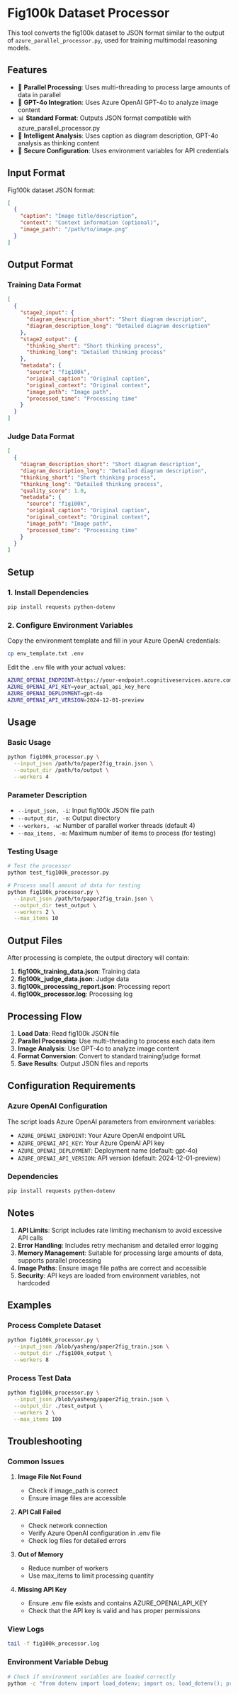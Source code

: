 # Fig100k Dataset Processor

This tool converts the fig100k dataset to JSON format similar to the output of `azure_parallel_processor.py`, used for training multimodal reasoning models.

## Features

- 🔄 **Parallel Processing**: Uses multi-threading to process large amounts of data in parallel
- 🤖 **GPT-4o Integration**: Uses Azure OpenAI GPT-4o to analyze image content
- 📊 **Standard Format**: Outputs JSON format compatible with azure_parallel_processor.py
- 🎯 **Intelligent Analysis**: Uses caption as diagram description, GPT-4o analysis as thinking content
- 🔐 **Secure Configuration**: Uses environment variables for API credentials

## Input Format

Fig100k dataset JSON format:
```json
[
  {
    "caption": "Image title/description",
    "context": "Context information (optional)",
    "image_path": "/path/to/image.png"
  }
]
```

## Output Format

### Training Data Format
```json
[
  {
    "stage2_input": {
      "diagram_description_short": "Short diagram description",
      "diagram_description_long": "Detailed diagram description"
    },
    "stage2_output": {
      "thinking_short": "Short thinking process",
      "thinking_long": "Detailed thinking process"
    },
    "metadata": {
      "source": "fig100k",
      "original_caption": "Original caption",
      "original_context": "Original context",
      "image_path": "Image path",
      "processed_time": "Processing time"
    }
  }
]
```

### Judge Data Format
```json
[
  {
    "diagram_description_short": "Short diagram description",
    "diagram_description_long": "Detailed diagram description", 
    "thinking_short": "Short thinking process",
    "thinking_long": "Detailed thinking process",
    "quality_score": 1.0,
    "metadata": {
      "source": "fig100k",
      "original_caption": "Original caption",
      "original_context": "Original context",
      "image_path": "Image path",
      "processed_time": "Processing time"
    }
  }
]
```

## Setup

### 1. Install Dependencies
```bash
pip install requests python-dotenv
```

### 2. Configure Environment Variables
Copy the environment template and fill in your Azure OpenAI credentials:

```bash
cp env_template.txt .env
```

Edit the `.env` file with your actual values:
```bash
AZURE_OPENAI_ENDPOINT=https://your-endpoint.cognitiveservices.azure.com/
AZURE_OPENAI_API_KEY=your_actual_api_key_here
AZURE_OPENAI_DEPLOYMENT=gpt-4o
AZURE_OPENAI_API_VERSION=2024-12-01-preview
```

## Usage

### Basic Usage
```bash
python fig100k_processor.py \
  --input_json /path/to/paper2fig_train.json \
  --output_dir /path/to/output \
  --workers 4
```

### Parameter Description
- `--input_json, -i`: Input fig100k JSON file path
- `--output_dir, -o`: Output directory
- `--workers, -w`: Number of parallel worker threads (default 4)
- `--max_items, -m`: Maximum number of items to process (for testing)

### Testing Usage
```bash
# Test the processor
python test_fig100k_processor.py

# Process small amount of data for testing
python fig100k_processor.py \
  --input_json /path/to/paper2fig_train.json \
  --output_dir test_output \
  --workers 2 \
  --max_items 10
```

## Output Files

After processing is complete, the output directory will contain:

1. **fig100k_training_data.json**: Training data
2. **fig100k_judge_data.json**: Judge data  
3. **fig100k_processing_report.json**: Processing report
4. **fig100k_processor.log**: Processing log

## Processing Flow

1. **Load Data**: Read fig100k JSON file
2. **Parallel Processing**: Use multi-threading to process each data item
3. **Image Analysis**: Use GPT-4o to analyze image content
4. **Format Conversion**: Convert to standard training/judge format
5. **Save Results**: Output JSON files and reports

## Configuration Requirements

### Azure OpenAI Configuration
The script loads Azure OpenAI parameters from environment variables:
- `AZURE_OPENAI_ENDPOINT`: Your Azure OpenAI endpoint URL
- `AZURE_OPENAI_API_KEY`: Your Azure OpenAI API key
- `AZURE_OPENAI_DEPLOYMENT`: Deployment name (default: gpt-4o)
- `AZURE_OPENAI_API_VERSION`: API version (default: 2024-12-01-preview)

### Dependencies
```bash
pip install requests python-dotenv
```

## Notes

1. **API Limits**: Script includes rate limiting mechanism to avoid excessive API calls
2. **Error Handling**: Includes retry mechanism and detailed error logging
3. **Memory Management**: Suitable for processing large amounts of data, supports parallel processing
4. **Image Paths**: Ensure image file paths are correct and accessible
5. **Security**: API keys are loaded from environment variables, not hardcoded

## Examples

### Process Complete Dataset
```bash
python fig100k_processor.py \
  --input_json /blob/yasheng/paper2fig_train.json \
  --output_dir ./fig100k_output \
  --workers 8
```

### Process Test Data
```bash
python fig100k_processor.py \
  --input_json /blob/yasheng/paper2fig_train.json \
  --output_dir ./test_output \
  --workers 2 \
  --max_items 100
```

## Troubleshooting

### Common Issues

1. **Image File Not Found**
   - Check if image_path is correct
   - Ensure image files are accessible

2. **API Call Failed**
   - Check network connection
   - Verify Azure OpenAI configuration in .env file
   - Check log files for detailed errors

3. **Out of Memory**
   - Reduce number of workers
   - Use max_items to limit processing quantity

4. **Missing API Key**
   - Ensure .env file exists and contains AZURE_OPENAI_API_KEY
   - Check that the API key is valid and has proper permissions

### View Logs
```bash
tail -f fig100k_processor.log
```

### Environment Variable Debug
```bash
# Check if environment variables are loaded correctly
python -c "from dotenv import load_dotenv; import os; load_dotenv(); print('API Key loaded:', bool(os.getenv('AZURE_OPENAI_API_KEY')))"
```
